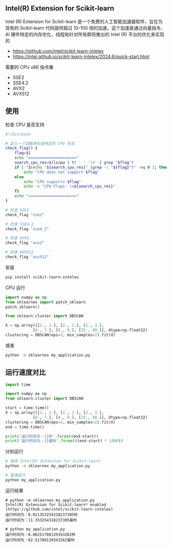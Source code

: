 ## Intel(R) Extension for Scikit-learn

Intel (R) Extension for Scikit-learn 是一个免费的人工智能加速器软件，旨在为现有的 Scikit-learn 代码提供超过 10-100 倍的加速。这个加速是通过向量指令、AI 硬件特定的内存优化、线程和针对所有即将推出的 Intel (R) 平台的优化来实现的

- <https://github.com/intel/scikit-learn-intelex>
- <https://intel.github.io/scikit-learn-intelex/2024.6/quick-start.html>

需要的 CPU x86 指令集

- SSE2
- SSE4.2
- AVX2
- AVX512

## 使用

检查 CPU 是否支持

```bash
#!/bin/bash

# 定义一个函数来检查特定的 CPU 标志
check_flag() {
    flag=$1
    echo "====================="
    search_cpu_res=$(lscpu | tr ' ' '\n' | grep "$flag")
    if [ "$(echo "${search_cpu_res}" |grep -c "${flag}")" -eq 0 ]; then
        echo "CPU does not support $flag"
    else
        echo "CPU supports $flag"
        echo -e "CPU Flags: \n${search_cpu_res}"
    fi
    echo "====================="
}

# 检查 SSE2
check_flag "sse2"

# 检查 SSE4.2
check_flag "sse4_2"

# 检查 AVX2
check_flag "avx2"

# 检查 AVX512
check_flag "avx512"
```

安装

```bash
pip install scikit-learn-intelex
```

CPU 运行

```python
import numpy as np
from sklearnex import patch_sklearn
patch_sklearn()

from sklearn.cluster import DBSCAN

X = np.array([[1., 2.], [2., 2.], [2., 3.],
            [8., 7.], [8., 8.], [25., 80.]], dtype=np.float32)
clustering = DBSCAN(eps=3, min_samples=2).fit(X)
```

或者

```bash
python -m sklearnex my_application.py
```

## 运行速度对比

```python
import time

import numpy as np
from sklearn.cluster import DBSCAN

start = time.time()
X = np.array([[1., 2.], [2., 2.], [2., 3.],
            [8., 7.], [8., 8.], [25., 80.]], dtype=np.float32)
clustering = DBSCAN(eps=3, min_samples=2).fit(X)
end = time.time()

print('运行时间为：{}秒'.format(end-start))
print('运行时间为：{}毫秒'.format((end-start) * 1000))
```

分别运行

```bash
# 使用 Intel(R) Extension for Scikit-learn
python -m sklearnex my_application.py

# 普通运行
python my_application.py
```

运行结果

```
# python -m sklearnex my_application.py
Intel(R) Extension for Scikit-learn* enabled (https://github.com/intel/scikit-learn-intelex)
运行时间为：0.011353254318237305秒
运行时间为：11.353254318237305毫秒

# python my_application.py
运行时间为：0.06251788139343262秒
运行时间为：62.51788139343262毫秒
```

